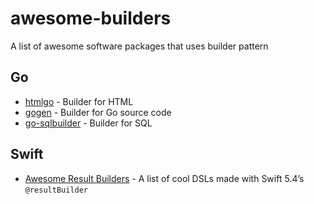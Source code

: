 # awesome-builders

A list of awesome software packages that uses builder pattern

## Go

- [htmlgo](https://github.com/theplant/htmlgo) - Builder for HTML
- [gogen](https://github.com/sunfmin/gogen) - Builder for Go source code
- [go-sqlbuilder](https://github.com/huandu/go-sqlbuilder) - Builder for SQL


## Swift

- [Awesome Result Builders](https://github.com/carson-katri/awesome-result-builders) - A list of cool DSLs made with Swift 5.4’s `@resultBuilder`
